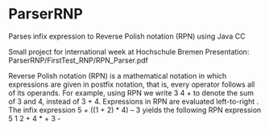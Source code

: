 # ParserRNP
Parses infix expression to Reverse Polish notation (RPN) using Java CC


Small project for international week at Hochschule Bremen 
Presentation: ParserRNP/FirstTest_RNP/RPN_Parser.pdf


Reverse Polish notation (RPN) is a mathematical notation in which expressions are given in postfix notation, 
that is, every operator follows all of its operands. For example, using RPN we write
3 4 +
to denote the sum of 3 and 4, instead of 3 + 4.
Expressions in RPN are evaluated left-to-right
. The infix expression 5 + ((1 + 2) * 4) – 3 yields the following RPN expression
5 1 2 + 4 * + 3 -
